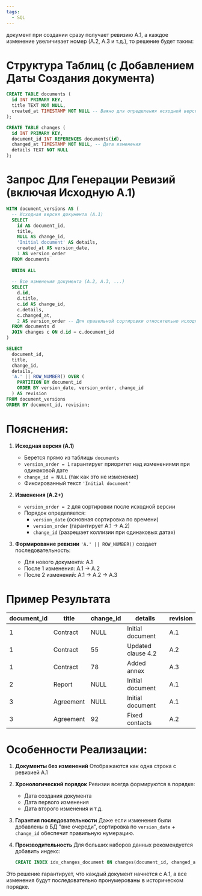 ```yaml
---
tags:
  - SQL
---
```


документ при создании сразу получает ревизию A.1, а каждое изменение увеличивает номер (A.2, A.3 и т.д.), то решение будет таким:

# Структура Таблиц (с Добавлением Даты Создания документа)
```sql
CREATE TABLE documents (
  id INT PRIMARY KEY,
  title TEXT NOT NULL,
  created_at TIMESTAMP NOT NULL -- Важно для определения исходной версии
);

CREATE TABLE changes (
  id INT PRIMARY KEY,
  document_id INT REFERENCES documents(id),
  changed_at TIMESTAMP NOT NULL, -- Дата изменения
  details TEXT NOT NULL
);
```

# Запрос Для Генерации Ревизий (включая Исходную A.1)
```sql
WITH document_versions AS (
  -- Исходная версия документа (A.1)
  SELECT 
    id AS document_id,
    title,
    NULL AS change_id,
    'Initial document' AS details,
    created_at AS version_date,
    1 AS version_order
  FROM documents
  
  UNION ALL
  
  -- Все изменения документа (A.2, A.3, ...)
  SELECT
    d.id,
    d.title,
    c.id AS change_id,
    c.details,
    c.changed_at,
    2 AS version_order -- Для правильной сортировки относительно исходной
  FROM documents d
  JOIN changes c ON d.id = c.document_id
)

SELECT
  document_id,
  title,
  change_id,
  details,
  'A.' || ROW_NUMBER() OVER (
    PARTITION BY document_id 
    ORDER BY version_date, version_order, change_id
  ) AS revision
FROM document_versions
ORDER BY document_id, revision;
```

# Пояснения:
1. **Исходная версия (A.1)**
   - Берется прямо из таблицы `documents`
   - `version_order = 1` гарантирует приоритет над изменениями при одинаковой дате
   - `change_id = NULL` (так как это не изменение)
   - Фиксированный текст `'Initial document'`

2. **Изменения (A.2+)**
   - `version_order = 2` для сортировки после исходной версии
   - Порядок определяется:
     * `version_date` (основная сортировка по времени)
     * `version_order` (гарантирует A.1 → A.2)
     * `change_id` (разрешает коллизии при одинаковых датах)

3. **Формирование ревизии**
   `'A.' || ROW_NUMBER()` создает последовательность:
   - Для нового документа: A.1
   - После 1 изменения: A.1 → A.2
   - После 2 изменений: A.1 → A.2 → A.3

# Пример Результата
| document_id | title     | change_id | details            | revision |
| ----------- | --------- | --------- | ------------------ | -------- |
| 1           | Contract  | NULL      | Initial document   | A.1      |
| 1           | Contract  | 55        | Updated clause 4.2 | A.2      |
| 1           | Contract  | 78        | Added annex        | A.3      |
| 2           | Report    | NULL      | Initial document   | A.1      |
| 3           | Agreement | NULL      | Initial document   | A.1      |
| 3           | Agreement | 92        | Fixed contacts     | A.2      |

# Особенности Реализации:
1. **Документы без изменений**
   Отображаются как одна строка с ревизией A.1
   
2. **Хронологический порядок**
   Ревизии всегда формируются в порядке:
   - Дата создания документа
   - Дата первого изменения
   - Дата второго изменения и т.д.

3. **Гарантия последовательности**
   Даже если изменения были добавлены в БД "вне очереди", сортировка по `version_date` + `change_id` обеспечит правильную нумерацию.

4. **Производительность**
   Для больших наборов данных рекомендуется добавить индекс:
   ```sql
   CREATE INDEX idx_changes_document ON changes(document_id, changed_at);
   ```

Это решение гарантирует, что каждый документ начнется с A.1, а все изменения будут последовательно пронумерованы в историческом порядке.